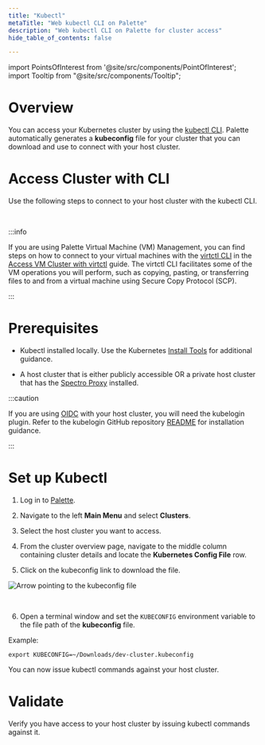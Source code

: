 ```yaml
---
title: "Kubectl"
metaTitle: "Web kubectl CLI on Palette"
description: "Web kubectl CLI on Palette for cluster access"
hide_table_of_contents: false

---
```





import PointsOfInterest from '@site/src/components/PointOfInterest';
import Tooltip from "@site/src/components/Tooltip";


# Overview

You can access your Kubernetes cluster by using the [kubectl CLI](https://kubernetes.io/docs/reference/kubectl/). Palette automatically generates a **kubeconfig** file for your cluster that you can download and use to connect with your host cluster.


# Access Cluster with CLI

Use the following steps to connect to your host cluster with the kubectl CLI.

<br />

:::info

If you are using Palette Virtual Machine (VM) Management, you can find steps on how to connect to your virtual machines with the [virtctl CLI](https://kubevirt.io/user-guide/operations/virtctl_client_tool/) in the [Access VM Cluster with virtctl](/vm-management/create-manage-vm/access-cluster-with-virtctl) guide. The virtctl CLI facilitates some of the VM operations you will perform, such as copying, pasting, or transferring files to and from a virtual machine using Secure Copy Protocol (SCP).

:::

# Prerequisites

- Kubectl installed locally. Use the Kubernetes [Install Tools](https://kubernetes.io/docs/tasks/tools/) for additional guidance.


- A host cluster that is either publicly accessible OR a private host cluster that has the [Spectro Proxy](/integrations/frp) installed.


:::caution

If you are using [OIDC](/clusters/cluster-management/cluster-rbac#userbacwithoidc) with your host cluster, you will need the kubelogin plugin. Refer to the kubelogin GitHub repository [README](https://github.com/int128/kubelogin#setup) for installation guidance.

:::


# Set up Kubectl

1. Log in to [Palette](https://spectrocloud.com).



2. Navigate to the left **Main Menu** and select **Clusters**.



3. Select the host cluster you want to access.


4. From the cluster overview page, navigate to the middle column containing cluster details and locate the **Kubernetes Config File** row.


5. Click on the kubeconfig link to download the file.

![Arrow pointing to the kubeconfig file](/assets/docs/images/clusters_cluster-management_palette-webctl_cluster-details-overview.png)

<br />

6. Open a terminal window and set the `KUBECONFIG` environment variable to the file path of the **kubeconfig** file.
  
  Example:
  ```shell
  export KUBECONFIG=~/Downloads/dev-cluster.kubeconfig 
  ```


You can now issue kubectl commands against your host cluster.


# Validate

Verify you have access to your host cluster by issuing kubectl commands against it. 



<!-- # Overview

Palette leverages Kubectl through an in-built command line interface for the users to communicate with their workload clusters. This enables our users to deploy applications, inspect and manage cluster resources, and view logs using the Palette terminal without an external terminal. 

# Usage Scenarios

* Cluster Access
* Cluster access with OIDC Authentication enabled
* Cluster access with Spectro Proxy  
* CLI-Based Cluster Access

## Cluster Access

For general scenario, a user can connect to the cluster directly as below:

<br/>

1. Launch a cluster from the `Project Admin` Console.


2. Go the the `Cluster Details` page 


3. Click the `Connect` button available at the `Kubernetes Config File.` 


4. Wait for the terminal to be launched and start communicating to the cluster using the `kubectl` commands.


## Cluster Access with OIDC Authentication Enabled

Cluster access with OIDC authentication enables the clients to verify the end user's identity before establishing cluster connectivity. The user needs to establish an OIDC-based authentication to the cluster through an identity provider of their choice. To establish cluster access with OIDC authentication, follow the steps below:

<br/>

1. Connfigure the OIDC provider callback or redirect url to use the following URL: `https://console.spectrocloud.com/v1/shelly/oidc/callback`


2. Launch a cluster from the **Project** scope and enable cluster OIDC.

	**Note:** To enable OIDC, the user can use the Spectro RBAC Add-on or the Kubernetes YAML file.


3. Go the the **Cluster Details** page. 


4. Click the **Connect** button by the **Kubernetes Config File**


5. Wait for the terminal to be launched.

 
6. Once the terminal is launched, give a kubectl command to obtain the console endpoint.


7. Copy the endpoint on the terminal, open a browser window, and provide your OIDC credentials.


8. After successful login to the page, get back to the terminal and start communicating to the cluster using the `kubectl` commands.

## Cluster Access with Spectro Proxy  
  
Palette users can attach [Spectro Proxy](/integrations/frp/) pack to the cluster profile while profile creation. This installs the FRP client to the workload clusters and configures it with an FRP server to establish external connectivity for private clusters. To establish cluster access with Spectro Proxy (Forward Reverse Proxy), follow the steps below:

<br/>

1. Launch a cluster from the ‘Project Admin’ Console.
**Note:** The cluster profile must have an attached Spectro Proxy add-on pack.


2. Go the the `Cluster Details` page. 


3. Click the ‘Connect’ button at the ‘Kubernetes Config File.’ 


4. Wait for the terminal to be launched.


5. Once the terminal launch, give the following command:

```
kubectl config set-cluster <CLUSTER_NAME> --insecure-skip-tls-verify=true
```


6. This establishes the connectivity between the workload cluster and external API. Now the user can start communicating to the cluster using the ‘kubectl’ commands.

:::info

While creating EKS clusters with a **Private** endpoint, adding a proxy pack is mandatory for establishing Palette Web kubectl connectivity.

:::


## CLI-Based Cluster Access

The users can establish connectivity for public clusters via the public cloud CLI. To establish the CLI-based cluster access, follow the steps below:

<br />

1. Launch a cluster from the `Project Administrator` Console.


2. Go the the `Cluster Details` page.


3. Click the `Connect` button available at the `Kubernetes Config File.` 


4. Wait for the terminal to be launched. Once the terminal is launched, configure the `Public Cloud CLI`.

 **Example:**
For AWS clusters, the CLI can be configured using the below command and authenticate using the AWS console credentials like Access key and Secret key.

<br />

  ```
  		aws configure
  ```


5. Once the configuration is done, start communicating to the cluster using the ‘kubectl’ commands.



 -->

